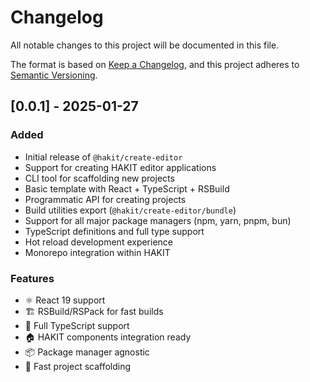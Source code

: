 # Changelog

All notable changes to this project will be documented in this file.

The format is based on [Keep a Changelog](https://keepachangelog.com/en/1.0.0/),
and this project adheres to [Semantic Versioning](https://semver.org/spec/v2.0.0.html).

## [0.0.1] - 2025-01-27

### Added
- Initial release of `@hakit/create-editor`
- Support for creating HAKIT editor applications
- CLI tool for scaffolding new projects
- Basic template with React + TypeScript + RSBuild
- Programmatic API for creating projects
- Build utilities export (`@hakit/create-editor/bundle`)
- Support for all major package managers (npm, yarn, pnpm, bun)
- TypeScript definitions and full type support
- Hot reload development experience
- Monorepo integration within HAKIT

### Features
- ⚛️ React 19 support
- 🏗️ RSBuild/RSPack for fast builds
- 📝 Full TypeScript support
- 🏠 HAKIT components integration ready
- 📦 Package manager agnostic
- 🚀 Fast project scaffolding
